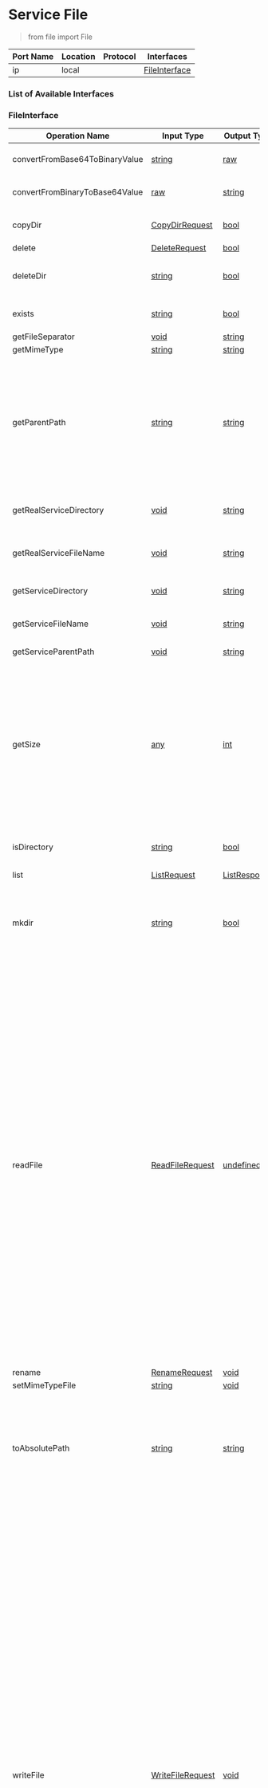 # Service File

> from file import File

| Port Name | Location | Protocol | Interfaces |
| --- | --- | --- | --- |
| ip | local | | <a href='#FileInterface'>FileInterface</a> |

### List of Available Interfaces

### FileInterface

| Operation Name | Input Type | Output Type | Faults | Description |
| --- | --- | --- | --- | --- |
| convertFromBase64ToBinaryValue | <a href="#string">string</a> | <a href='#raw'>raw</a> | <details><summary>IOException</summary><a href='#3#IOExceptionType'>3#IOExceptionType</a>)</details> |  deprecated, please use base64ToRaw@Converter()() from converter.iol  |
| convertFromBinaryToBase64Value | <a href="#raw">raw</a> | <a href='#string'>string</a> | - |  deprecated, please use rawToBase64@Converter()() from converter.iol  |
| copyDir | <a href="#CopyDirRequest">CopyDirRequest</a> | <a href='#bool'>bool</a> | <details><summary>FileNotFound</summary>undefined)</details><details><summary>IOException</summary>undefined)</details> | <br>	  it copies a source directory into a destination one<br>	 |
| delete | <a href="#DeleteRequest">DeleteRequest</a> | <a href='#bool'>bool</a> | <details><summary>IOException</summary><a href='#3#IOExceptionType'>3#IOExceptionType</a>)</details> |  |
| deleteDir | <a href="#string">string</a> | <a href='#bool'>bool</a> | <details><summary>IOException</summary><a href='#3#IOExceptionType'>3#IOExceptionType</a>)</details> | <br>	   it deletes a directory recursively removing all its contents<br>	 |
| exists | <a href="#string">string</a> | <a href='#bool'>bool</a> | - | <br>	 it tests if the specified file or directory exists or not.<br>	 |
| getFileSeparator | <a href="#void">void</a> | <a href='#string'>string</a> | - |  |
| getMimeType | <a href="#string">string</a> | <a href='#string'>string</a> | <details><summary>FileNotFound</summary><a href='#FileNotFoundType'>FileNotFoundType</a>)</details> |  |
| getParentPath | <a href="#string">string</a> | <a href='#string'>string</a> | <details><summary>InvalidPathException</summary><a href='#0#JavaExceptionType'>0#JavaExceptionType</a>)</details> | <br>	  Constructs the path to the parent directory.<br>	  Can be used to construct paths that does not exist so long as the path uses the system's filesystem path conventions.<br>	  Throws a InvalidPathException fault if input path is not a recognized system path or if the parent has no parent.<br>	  |
| getRealServiceDirectory | <a href="#void">void</a> | <a href='#string'>string</a> | <details><summary>IOException</summary><a href='#3#IOExceptionType'>3#IOExceptionType</a>)</details> |  Returns the real filesystem directory (following links) from which the service has been launched  |
| getRealServiceFileName | <a href="#void">void</a> | <a href='#string'>string</a> | <details><summary>IOException</summary><a href='#3#IOExceptionType'>3#IOExceptionType</a>)</details> |  Returns the name of the real file (following links) from which the service has been launched  |
| getServiceDirectory | <a href="#void">void</a> | <a href='#string'>string</a> | <details><summary>IOException</summary><a href='#3#IOExceptionType'>3#IOExceptionType</a>)</details> |  Returns the filesystem directory from which the service has been launched  |
| getServiceFileName | <a href="#void">void</a> | <a href='#string'>string</a> | - |  Returns the name of the file from which the service has been launched  |
| getServiceParentPath | <a href="#void">void</a> | <a href='#string'>string</a> | - |  Returns the parent path of the service  |
| getSize | <a href="#any">any</a> | <a href='#int'>int</a> | - | <br>	  The size of any basic type variable.<br>	  - raw: buffer size<br>	  - void: 0<br>	  - boolean: 1<br>	  - integer types: int 4, long 8<br>	  - double: 8<br>	  - string: size in the respective platform encoding, on ASCII and latin1<br>	    equal to the string's length, on Unicode (UTF-8 etc.) >= string's length<br>	  |
| isDirectory | <a href="#string">string</a> | <a href='#bool'>bool</a> | <details><summary>FileNotFound</summary><a href='#FileNotFoundType'>FileNotFoundType</a>)</details><details><summary>IOException</summary><a href='#3#IOExceptionType'>3#IOExceptionType</a>)</details> | <br>	  it returns if a filename is a directory or not. False if the file does not exist.<br>	 |
| list | <a href="#ListRequest">ListRequest</a> | <a href='#ListResponse'>ListResponse</a> | <details><summary>IOException</summary><a href='#3#IOExceptionType'>3#IOExceptionType</a>)</details> |  |
| mkdir | <a href="#string">string</a> | <a href='#bool'>bool</a> | - | <br>	<br>	 it creates the directory specified in the request root. Returns true if the directory has been<br>	 created with success, false otherwise<br>	 |
| readFile | <a href="#ReadFileRequest">ReadFileRequest</a> | <a href='#undefined'>undefined</a> | <details><summary>FileNotFound</summary><a href='#FileNotFoundType'>FileNotFoundType</a>)</details><details><summary>IOException</summary><a href='#3#IOExceptionType'>3#IOExceptionType</a>)</details> | <br>	  Reads some file's content into a Jolie structure<br>	 <br>	  Supported formats (ReadFileRequest.format):<br>	  - text (the default)<br>	  - base64 (same as binary but afterwards base64-encoded)<br>	  - binary<br>	  - xml<br>	  - xml_store (a type-annotated XML format)<br>	  - properties (Java properties file)<br>	  - json<br>	 <br>	  Child values: text, base64 and binary only populate the return's base value, the other formats fill in the child values as well.<br>	  - xml, xml_store: the XML root node will costitute a return's child value, the rest is filled in recursively<br>	  - properties: each property is represented by a child value<br>	  - json: each attribute corresponds to a child value, the default values (attribute "$" or singular value) are saved as the base values, nested arrays get mapped with the "_" helper childs (e.g. a[i][j] -> a._[i]._[j]), the rest is filled in recursively<br>	  |
| rename | <a href="#RenameRequest">RenameRequest</a> | <a href='#void'>void</a> | <details><summary>IOException</summary><a href='#3#IOExceptionType'>3#IOExceptionType</a>)</details> |  |
| setMimeTypeFile | <a href="#string">string</a> | <a href='#void'>void</a> | <details><summary>IOException</summary><a href='#3#IOExceptionType'>3#IOExceptionType</a>)</details> |  |
| toAbsolutePath | <a href="#string">string</a> | <a href='#string'>string</a> | <details><summary>InvalidPathException</summary><a href='#0#JavaExceptionType'>0#JavaExceptionType</a>)</details> | <br>	  Constructs an absolute path to the target file or directory.<br>	  Can be used to construct an absolute path for new files that does not exist yet.<br>	  Throws a InvalidPathException fault if input is a relative path is not system recognized path.<br>	  |
| writeFile | <a href="#WriteFileRequest">WriteFileRequest</a> | <a href='#void'>void</a> | <details><summary>FileNotFound</summary><a href='#FileNotFoundType'>FileNotFoundType</a>)</details><details><summary>IOException</summary><a href='#3#IOExceptionType'>3#IOExceptionType</a>)</details> | <br>	  Writes a Jolie structure out to an external file<br>	 <br>	  Supported formats (WriteFileRequest.format):<br>	  - text (the default if base value not of type raw)<br>	  - binary (the default if base value of type raw)<br>	  - xml<br>	  - xml_store (a type-annotated XML format)<br>	  - json<br>	 <br>	 <br>	  Child values: text and binary only consider the content's (WriteFileRequest.content) base value, the other formats look at the child values as well.<br>	  - xml, xml_store: the XML root node will costitute the content's only child value, the rest gets read out recursively<br>	  - json: each child value corresponds to an attribute, the base values are saved as the default values (attribute "$" or singular value), the "_" helper childs disappear (e.g. a._[i]._[j] -> a[i][j]), the rest gets read out recursively<br>	 <br>	 	when format is xml and a schema is defined, the resulting xml follows the schema constraints.<br>	   Use "@NameSpace" in order to enable root element identification in the schema by specifing the namespace of the root.<br>	   Use "@Prefix" for forcing a prefix in an element.<br>	   Use "@ForceAttribute" for forcing an attribute in an element even if it is not defined in the corresponding schema<br>	  |


### Types

<details>
<summary><span id="CopyDirRequest">CopyDirRequest: &#10;from: the source directory to copy&#10;to: the target directory to copy into&#10;
</span>
</summary>

##### Type Declaration
<pre>
void &#123;
&nbsp;&nbsp;from[1,1]: string // 
&nbsp;&nbsp;to[1,1]: string // 
&#125;
</pre>
</details>
<details>
<summary><span id="DeleteRequest">DeleteRequest: 
</span>
</summary>

##### Type Declaration
<pre>
string &#123;
&nbsp;&nbsp;isRegex[0,1]: int // 
&#125;
</pre>
</details>
<details>
<summary><span id="FileNotFoundType">FileNotFoundType: 
</span>
</summary>

##### Type Declaration
<pre>
<a href='#WeakJavaExceptionType'>WeakJavaExceptionType</a>
</pre>
</details>
<details>
<summary><span id="IOExceptionType">IOExceptionType: 
</span>
</summary>

##### Type Declaration
<pre>
<a href='#JavaExceptionType'>JavaExceptionType</a>
</pre>
</details>
<details>
<summary><span id="IOExceptionType">IOExceptionType: 
</span>
</summary>

##### Type Declaration
<pre>
<a href='#IOExceptionType'>IOExceptionType</a>
</pre>
</details>
<details>
<summary><span id="JavaExceptionType">JavaExceptionType: 
</span>
</summary>

##### Type Declaration
<pre>
string &#123;
&nbsp;&nbsp;stackTrace[1,1]: string // 
&#125;
</pre>
</details>
<details>
<summary><span id="JavaExceptionType">JavaExceptionType: 
</span>
</summary>

##### Type Declaration
<pre>
<a href='#JavaExceptionType'>JavaExceptionType</a>
</pre>
</details>
<details>
<summary><span id="ListRequest">ListRequest: 
</span>
</summary>

##### Type Declaration
<pre>
void &#123;
&nbsp;&nbsp;regex[0,1]: string // 
&nbsp;&nbsp;dirsOnly[0,1]: bool // 
&nbsp;&nbsp;directory[1,1]: string // 
&nbsp;&nbsp;recursive[0,1]: bool // 
&nbsp;&nbsp;order[0,1]: void &#123;
&nbsp;&nbsp;&nbsp;&nbsp;byname[0,1]: bool // 
&nbsp;&nbsp;&#125; // 
&nbsp;&nbsp;info[0,1]: bool // 
&#125;
</pre>
</details>
<details>
<summary><span id="ListResponse">ListResponse: 
</span>
</summary>

##### Type Declaration
<pre>
void &#123;
&nbsp;&nbsp;result[0,1]: string &#123;
&nbsp;&nbsp;&nbsp;&nbsp;info[0,1]: void &#123;
&nbsp;&nbsp;&nbsp;&nbsp;&nbsp;&nbsp;size[1,1]: long // 
&nbsp;&nbsp;&nbsp;&nbsp;&nbsp;&nbsp;absolutePath[1,1]: string // 
&nbsp;&nbsp;&nbsp;&nbsp;&nbsp;&nbsp;lastModified[1,1]: long // 
&nbsp;&nbsp;&nbsp;&nbsp;&nbsp;&nbsp;isDirectory[1,1]: bool // 
&nbsp;&nbsp;&nbsp;&nbsp;&nbsp;&nbsp;isHidden[1,1]: bool // 
&nbsp;&nbsp;&nbsp;&nbsp;&#125; // 
&nbsp;&nbsp;&#125; // 
&#125;
</pre>
</details>
<details>
<summary><span id="ReadFileRequest">ReadFileRequest: 
</span>
</summary>

##### Type Declaration
<pre>
void &#123;
&nbsp;&nbsp;filename[1,1]: string // 
&nbsp;&nbsp;format[0,1]: string &#123;
&nbsp;&nbsp;&nbsp;&nbsp;skipMixedText[0,1]: bool // 
&nbsp;&nbsp;&nbsp;&nbsp;charset[0,1]: string // 
&nbsp;&nbsp;&nbsp;&nbsp;stream[0,1]: bool //  if format is "yaml" and this is true, the file is read as a stream of multiple YAML documents which will be returned as a "documents" array in the response
&nbsp;&nbsp;&#125; // 
&#125;
</pre>
</details>
<details>
<summary><span id="RenameRequest">RenameRequest: 
</span>
</summary>

##### Type Declaration
<pre>
void &#123;
&nbsp;&nbsp;filename[1,1]: string // 
&nbsp;&nbsp;to[1,1]: string // 
&#125;
</pre>
</details>
<details>
<summary><span id="WeakJavaExceptionType">WeakJavaExceptionType: 
</span>
</summary>

##### Type Declaration
<pre>
any &#123;
&nbsp;&nbsp;stackTrace[0,1]: string // 
&#125;
</pre>
</details>
<details>
<summary><span id="WriteFileRequest">WriteFileRequest: 
</span>
</summary>

##### Type Declaration
<pre>
void &#123;
&nbsp;&nbsp;filename[1,1]: string // 
&nbsp;&nbsp;format[0,1]: string &#123;
&nbsp;&nbsp;&nbsp;&nbsp;schema[0,1]: string // 
&nbsp;&nbsp;&nbsp;&nbsp;indent[0,1]: bool // 
&nbsp;&nbsp;&nbsp;&nbsp;doctype_system[0,1]: string // 
&nbsp;&nbsp;&nbsp;&nbsp;encoding[0,1]: string // 
&nbsp;&nbsp;&#125; // 
&nbsp;&nbsp;content[1,1]: undefined // 
&nbsp;&nbsp;append[0,1]: int // 
&#125;
</pre>
</details>

